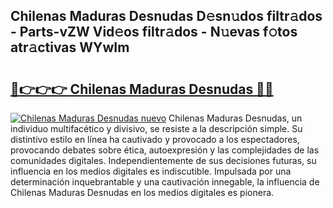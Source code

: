 ## Chilenas Maduras Desnudas D𝚎sn𝚞dos filtr𝚊dos - Parts-vZW Vid𝚎os filtr𝚊dos - N𝚞evas f𝚘tos atr𝚊ctivas WYwIm

# <h2><a href="http://mb0r09.tromn.icu/?c=Chilenas+Maduras+Desnudas">🔗👉👉👉 Chilenas Maduras Desnudas 🔗🔗</a></h2>

[![Chilenas Maduras Desnudas nuevo](https://i.imgur.com/pEAQMta.gif)](http://mb0r09.tromn.icu/?c=Chilenas+Maduras+Desnudas)
Chilenas Maduras Desnudas, un individuo multifacético y divisivo, se resiste a la descripción simple. Su distintivo estilo en línea ha cautivado y provocado a los espectadores, provocando debates sobre ética, autoexpresión y las complejidades de las comunidades digitales. Independientemente de sus decisiones futuras, su influencia en los medios digitales es indiscutible. Impulsada por una determinación inquebrantable y una cautivación innegable, la influencia de Chilenas Maduras Desnudas en los medios digitales es pionera.
